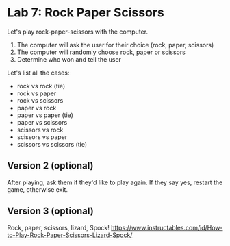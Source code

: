 # Lab 7: Rock Paper Scissors

Let's play rock-paper-scissors with the computer.

1. The computer will ask the user for their choice (rock, paper, scissors)
2. The computer will randomly choose rock, paper or scissors
3. Determine who won and tell the user

Let's list all the cases:
- rock vs rock (tie)
- rock vs paper
- rock vs scissors
- paper vs rock
- paper vs paper (tie)
- paper vs scissors
- scissors vs rock
- scissors vs paper
- scissors vs scissors (tie)

## Version 2 (optional)

After playing, ask them if they'd like to play again. If they say yes, restart the game, otherwise exit.


## Version 3 (optional)

Rock, paper, scissors, lizard, Spock! https://www.instructables.com/id/How-to-Play-Rock-Paper-Scissors-Lizard-Spock/
